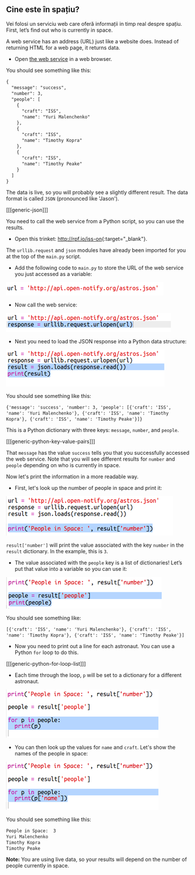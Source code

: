 ## Cine este în spațiu?

Vei folosi un serviciu web care oferă informații in timp real despre spațiu. First, let’s find out who is currently in space.

A web service has an address (URL) just like a website does. Instead of returning HTML for a web page, it returns data.

+ Open <a href="http://api.open-notify.org/astros.json" target="_blank">the web service</a> in a web browser.

You should see something like this:

    {
      "message": "success",
      "number": 3,
      "people": [
        {
          "craft": "ISS",
          "name": "Yuri Malenchenko"
        },
        {
          "craft": "ISS",
          "name": "Timothy Kopra"
        },
        {
          "craft": "ISS",
          "name": "Timothy Peake"
        }
      ]
    }
    

The data is live, so you will probably see a slightly different result. The data format is called `JSON` (pronounced like 'Jason').

[[[generic-json]]]

You need to call the web service from a Python script, so you can use the results.

+ Open this trinket: <http://rpf.io/iss-on>{:target="_blank"}.

The `urllib.request` and `json` modules have already been imported for you at the top of the `main.py` script.

+ Add the following code to `main.py` to store the URL of the web service you just accessed as a variable:

![screenshot](images/iss-url.png)

+ Now call the web service:

![screenshot](images/iss-request.png)

+ Next you need to load the JSON response into a Python data structure:

![screenshot](images/iss-result.png)

You should see something like this:

    {'message': 'success', 'number': 3, 'people': [{'craft': 'ISS', 'name': 'Yuri Malenchenko'}, {'craft': 'ISS', 'name': 'Timothy Kopra'}, {'craft': 'ISS', 'name': 'Timothy Peake'}]}
    

This is a Python dictionary with three keys: `message`, `number`, and `people`.

[[[generic-python-key-value-pairs]]]

That `message` has the value `success` tells you that you successfully accessed the web service. Note that you will see different results for `number` and `people` depending on who is currently in space.

Now let's print the information in a more readable way.

+ First, let's look up the number of people in space and print it:

![screenshot](images/iss-number.png)

`result['number']` will print the value associated with the key `number` in the `result` dictionary. In the example, this is `3`.

+ The value associated with the `people` key is a list of dictionaries! Let’s put that value into a variable so you can use it:

![screenshot](images/iss-people.png)

You should see something like:

    [{'craft': 'ISS', 'name': 'Yuri Malenchenko'}, {'craft': 'ISS', 'name': 'Timothy Kopra'}, {'craft': 'ISS', 'name': 'Timothy Peake'}]
    

+ Now you need to print out a line for each astronaut. You can use a Python `for` loop to do this.

[[[generic-python-for-loop-list]]]

+ Each time through the loop, `p` will be set to a dictionary for a different astronaut.

![screenshot](images/iss-people-1a.png)

+ You can then look up the values for `name` and `craft`. Let's show the names of the people in space:

![screenshot](images/iss-people-2.png)

You should see something like this:

    People in Space:  3
    Yuri Malenchenko
    Timothy Kopra
    Timothy Peake
    

**Note:** You are using live data, so your results will depend on the number of people currently in space.